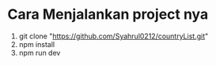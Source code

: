 # Cara Menjalankan project nya

1. git clone "https://github.com/Syahrul0212/countryList.git"
2. npm install 
3. npm run dev 